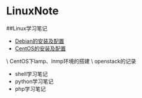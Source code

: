 # LinuxNote
##Linux学习笔记
+ [Debian的安装及配置](https://github.com/skylens/LinuxNote/tree/master/Debian)
+ [CentOS的安装及配置](https://github.com/skylens/LinuxNote/tree/master/CentOS)

\ CentOS下lamp、lnmp环境的搭建
\ openstack的记录
+ shell学习笔记
+ python学习笔记
+ php学习笔记
